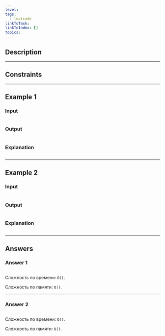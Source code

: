 ```yaml
---
level: 
tags:
  - leetcode
linkToTask: 
linkToIndex: []
topics:
---
```

## Description

---
## Constraints

---
## Example 1

### Input

```
```
### Output

```
```
### Explanation

```
```

---
## Example 2

### Input

```
```
### Output

```
```
### Explanation

```
```

---
## Answers

### Answer 1

```typescript
```

Сложность по времени: `O()`.

Сложность по памяти: `O()`.

---
### Answer 2

```typescript
```

Сложность по времени: `O()`.

Сложность по памяти: `O()`.

